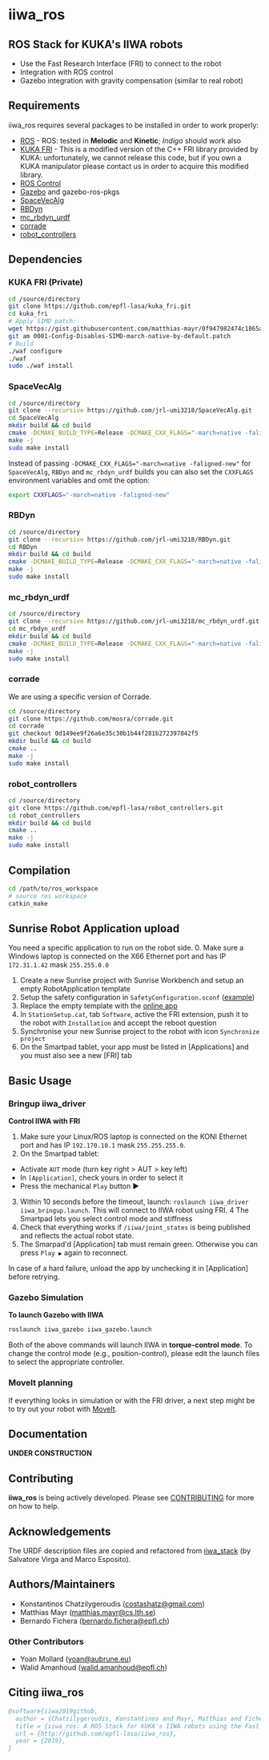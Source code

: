 iiwa_ros
========
 
ROS Stack for KUKA's IIWA robots
---------------------------------------
 
  - Use the Fast Research Interface (FRI) to connect to the robot
  - Integration with ROS control
  - Gazebo integration with gravity compensation (similar to real robot)

Requirements
-----------

iiwa_ros requires several packages to be installed in order to work properly:

* [ROS] - ROS: tested in **Melodic** and **Kinetic**; *Indigo* should work also
* [KUKA FRI] - This is a modified version of the C++ FRI library provided by KUKA: unfortunately, we cannot release this code, but if you own a KUKA manipulator please contact us in order to acquire this modified library.
* [ROS Control]
* [Gazebo] and gazebo-ros-pkgs
* [SpaceVecAlg]
* [RBDyn]
* [mc_rbdyn_urdf]
* [corrade]
* [robot_controllers]

Dependencies
-------------

### KUKA FRI (Private)

```sh
cd /source/directory
git clone https://github.com/epfl-lasa/kuka_fri.git
cd kuka_fri
# Apply SIMD patch:
wget https://gist.githubusercontent.com/matthias-mayr/0f947982474c1865aab825bd084e7a92/raw/244f1193bd30051ae625c8f29ed241855a59ee38/0001-Config-Disables-SIMD-march-native-by-default.patch
git am 0001-Config-Disables-SIMD-march-native-by-default.patch
# Build
./waf configure
./waf
sudo ./waf install
```

### SpaceVecAlg

```sh
cd /source/directory
git clone --recursive https://github.com/jrl-umi3218/SpaceVecAlg.git
cd SpaceVecAlg
mkdir build && cd build
cmake -DCMAKE_BUILD_TYPE=Release -DCMAKE_CXX_FLAGS="-march=native -faligned-new" -DPYTHON_BINDING=OFF ..
make -j
sudo make install
```

Instead of passing `-DCMAKE_CXX_FLAGS="-march=native -faligned-new"` for `SpaceVecAlg`, `RBDyn` and `mc_rbdyn_urdf` builds you can also set the `CXXFLAGS` environment variables and omit the option:

```sh
export CXXFLAGS="-march=native -faligned-new"
```

### RBDyn

```sh
cd /source/directory
git clone --recursive https://github.com/jrl-umi3218/RBDyn.git
cd RBDyn
mkdir build && cd build
cmake -DCMAKE_BUILD_TYPE=Release -DCMAKE_CXX_FLAGS="-march=native -faligned-new" -DPYTHON_BINDING=OFF ..
make -j
sudo make install
```

### mc_rbdyn_urdf

```sh
cd /source/directory
git clone --recursive https://github.com/jrl-umi3218/mc_rbdyn_urdf.git
cd mc_rbdyn_urdf
mkdir build && cd build
cmake -DCMAKE_BUILD_TYPE=Release -DCMAKE_CXX_FLAGS="-march=native -faligned-new" -DPYTHON_BINDING=OFF ..
make -j
sudo make install
```

### corrade

We are using a specific version of Corrade.

```sh
cd /source/directory
git clone https://github.com/mosra/corrade.git
cd corrade
git checkout 0d149ee9f26a6e35c30b1b44f281b272397842f5
mkdir build && cd build
cmake ..
make -j
sudo make install
```

### robot_controllers

```sh
cd /source/directory
git clone https://github.com/epfl-lasa/robot_controllers.git
cd robot_controllers
mkdir build && cd build
cmake ..
make -j
sudo make install
```

Compilation
------------

```sh
cd /path/to/ros_workspace
# source ros workspace
catkin_make
```

Sunrise Robot Application upload
------------
You need a specific application to run on the robot side.
0. Make sure a Windows laptop is connected on the X66 Ethernet port and has IP `172.31.1.42` mask `255.255.0.0`
1. Create a new Sunrise project with Sunrise Workbench and setup an empty RobotApplication template 
2. Setup the safety configuration in `SafetyConfiguration.sconf` ([example](https://github.com/IFL-CAMP/iiwa_stack/wiki/safetyconf))
3. Replace the empty template with the [online app](https://github.com/epfl-lasa/iiwa_ros/blob/master/iiwa_driver/java/FRIOverlay.java)
4. In `StationSetup.cat`, tab `Software`, active the FRI extension, push it to the robot with `Installation` and accept the reboot question
5. Synchronise your new Sunrise project to the robot with icon `Synchronize project`
6. On the Smartpad tablet, your app must be listed in [Applications] and you must also see a new [FRI] tab

Basic Usage
--------------

### Bringup iiwa_driver

**Control IIWA with FRI**

1. Make sure your Linux/ROS laptop is connected on the KONI Ethernet port and has IP `192.170.10.1` mask `255.255.255.0`.
2. On the Smartpad tablet:

* Activate `AUT` mode (turn key right > AUT > key left)
* In `[Application]`, check yours in order to select it
* Press the mechanical `Play` button ▶

3. Within 10 seconds before the timeout, launch: `roslaunch iiwa_driver iiwa_bringup.launch`. This will connect to IIWA robot using FRI.
4 The Smartpad lets you select control mode and stiffness
5. Check that everything works if `/iiwa/joint_states` is being published and reflects the actual robot state.
6. The Smarpad'd [Application] tab must remain green. Otherwise you can press `Play ▶` again to reconnect.

In case of a hard failure, unload the app by unchecking it in [Application] before retrying.

### Gazebo Simulation

**To launch Gazebo with IIWA**

```sh
roslaunch iiwa_gazebo iiwa_gazebo.launch
```

Both of the above commands will launch IIWA in **torque-control mode**. To change the control mode (e.g., position-control), please edit the launch files to select the appropriate controller.

### MoveIt planning

If everything looks in simulation or with the FRI driver, a next step might be to try out your robot with [MoveIt](/iiwa_moveit).

Documentation
---------------------

**UNDER CONSTRUCTION**

Contributing
---------------------

**iiwa_ros** is being actively developed. Please see [CONTRIBUTING](CONTRIBUTING.md) for more on how to help.

Acknowledgements
---------------------
The URDF description files are copied and refactored from [iiwa_stack] (by Salvatore Virga and Marco Esposito).

Authors/Maintainers
---------------------

- Konstantinos Chatzilygeroudis (costashatz@gmail.com)
- Matthias Mayr (matthias.mayr@cs.lth.se)
- Bernardo Fichera (bernardo.fichera@epfl.ch)

### Other Contributors

- Yoan Mollard (yoan@aubrune.eu)
- Walid Amanhoud (walid.amanhoud@epfl.ch)

Citing iiwa_ros
------------------

```bibtex
@software{iiwa2019github,
  author = {Chatzilygeroudis, Konstantinos and Mayr, Matthias and Fichera, Bernardo and Billard, Aude},
  title = {iiwa_ros: A ROS Stack for KUKA's IIWA robots using the Fast Research Interface},
  url = {http://github.com/epfl-lasa/iiwa_ros},
  year = {2019},
}
```

[ros]: http://www.ros.org
[gazebo]: http://gazebosim.org/
[ros control]: http://wiki.ros.org/ros_control
[kuka fri]: https://github.com/costashatz/kuka_fri
[spacevecalg]: https://github.com/jrl-umi3218/SpaceVecAlg
[rbdyn]: https://github.com/jrl-umi3218/RBDyn
[mc_rbdyn_urdf]: https://github.com/jrl-umi3218/mc_rbdyn_urdf
[robot_controllers]: https://github.com/epfl-lasa/robot_controllers
[corrade]: https://github.com/mosra/corrade
[iiwa_stack]: https://github.com/IFL-CAMP/iiwa_stack
